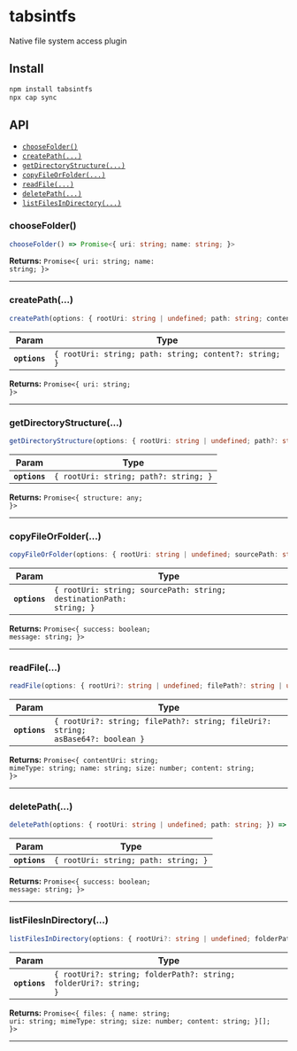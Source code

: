 # tabsintfs

Native file system access plugin

## Install

```bash
npm install tabsintfs
npx cap sync
```

## API

<docgen-index>

* [`chooseFolder()`](#choosefolder)
* [`createPath(...)`](#createpath)
* [`getDirectoryStructure(...)`](#getdirectorystructure)
* [`copyFileOrFolder(...)`](#copyfileorfolder)
* [`readFile(...)`](#readfile)
* [`deletePath(...)`](#deletepath)
* [`listFilesInDirectory(...)`](#listfilesindirectory)

</docgen-index>

<docgen-api>
<!--Update the source file JSDoc comments and rerun docgen to update the docs below-->

### chooseFolder()

```typescript
chooseFolder() => Promise<{ uri: string; name: string; }>
```

**Returns:** <code>Promise&lt;{ uri: string; name: string; }&gt;</code>

--------------------


### createPath(...)

```typescript
createPath(options: { rootUri: string | undefined; path: string; content?: string; }) => Promise<{ uri: string; }>
```

| Param         | Type                                                              |
| ------------- | ----------------------------------------------------------------- |
| **`options`** | <code>{ rootUri: string; path: string; content?: string; }</code> |

**Returns:** <code>Promise&lt;{ uri: string; }&gt;</code>

--------------------


### getDirectoryStructure(...)

```typescript
getDirectoryStructure(options: { rootUri: string | undefined; path?: string; }) => Promise<{ structure: any; }>
```

| Param         | Type                                             |
| ------------- | ------------------------------------------------ |
| **`options`** | <code>{ rootUri: string; path?: string; }</code> |

**Returns:** <code>Promise&lt;{ structure: any; }&gt;</code>

--------------------


### copyFileOrFolder(...)

```typescript
copyFileOrFolder(options: { rootUri: string | undefined; sourcePath: string; destinationPath: string; }) => Promise<{ success: boolean; message: string; }>
```

| Param         | Type                                                                           |
| ------------- | ------------------------------------------------------------------------------ |
| **`options`** | <code>{ rootUri: string; sourcePath: string; destinationPath: string; }</code> |

**Returns:** <code>Promise&lt;{ success: boolean; message: string; }&gt;</code>

--------------------


### readFile(...)

```typescript
readFile(options: { rootUri?: string | undefined; filePath?: string | undefined; fileUri?: string | undefined; asBase64?: boolean | undefined; }) => Promise<{ contentUri: string; mimeType: string; name: string; size: number; content: string; }>
```

| Param         | Type                                                                    |
| ------------- | ----------------------------------------------------------------------- |
| **`options`** | <code>{ rootUri?: string; filePath?: string; fileUri?: string; asBase64?: boolean }</code> |

**Returns:** <code>Promise&lt;{ contentUri: string; mimeType: string; name: string; size: number; content: string; }&gt;</code>

--------------------


### deletePath(...)

```typescript
deletePath(options: { rootUri: string | undefined; path: string; }) => Promise<{ success: boolean; message: string; }>
```

| Param         | Type                                            |
| ------------- | ----------------------------------------------- |
| **`options`** | <code>{ rootUri: string; path: string; }</code> |

**Returns:** <code>Promise&lt;{ success: boolean; message: string; }&gt;</code>

--------------------


### listFilesInDirectory(...)

```typescript
listFilesInDirectory(options: { rootUri?: string | undefined; folderPath?: string | undefined; folderUri?: string | undefined; }) => Promise<{ files: { name: string; uri: string; mimeType: string; size: number; content: string; }[]; }>
```

| Param         | Type                                                                        |
| ------------- | --------------------------------------------------------------------------- |
| **`options`** | <code>{ rootUri?: string; folderPath?: string; folderUri?: string; }</code> |

**Returns:** <code>Promise&lt;{ files: { name: string; uri: string; mimeType: string; size: number; content: string; }[]; }&gt;</code>

--------------------

</docgen-api>
